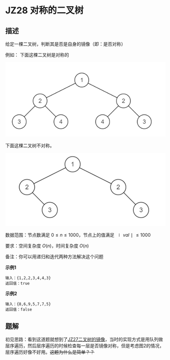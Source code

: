 # JZ28 对称的二叉树

## 描述

给定一棵二叉树，判断其是否是自身的镜像（即：是否对称）

<!--more-->

例如：                 下面这棵二叉树是对称的

![imgs](./imgs/JZ28_describe_1.png)

下面这棵二叉树不对称。

![imgs](./imgs/JZ28_describe_2.png)

数据范围：节点数满足 $0≤n≤1000$，节点上的值满足 $∣val∣≤1000$  

要求：空间复杂度 $O(n)$，时间复杂度 $O(n)$  

备注：你可以用递归和迭代两种方法解决这个问题

**示例1**

```
输入：{1,2,2,3,4,4,3}
返回值：true
```

**示例2**

```
输入：{8,6,9,5,7,7,5}
返回值：false
```

## 题解

初见思路：看到这道题就想到了[JZ27二叉树的镜像](JZ27_二叉树的镜像.md)，当时的实现方式是用队列做层序遍历，然后层序遍历的时候检查每一层是否镜像对称，但是考虑图2的情况，层序遍历好像不好用。~~这题为什么是简单？？~~

```
```



